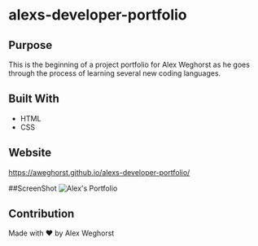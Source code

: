 # alexs-developer-portfolio
## Purpose
This is the beginning of a project portfolio for Alex Weghorst as he goes through the process of learning several new coding languages.

## Built With
* HTML
* CSS

## Website
https://aweghorst.github.io/alexs-developer-portfolio/

##ScreenShot
![Alex's Portfolio](https://user-images.githubusercontent.com/80176140/113527091-04939500-9582-11eb-82d0-eedcd787ef7a.png)


## Contribution
Made with ❤️ by Alex Weghorst
